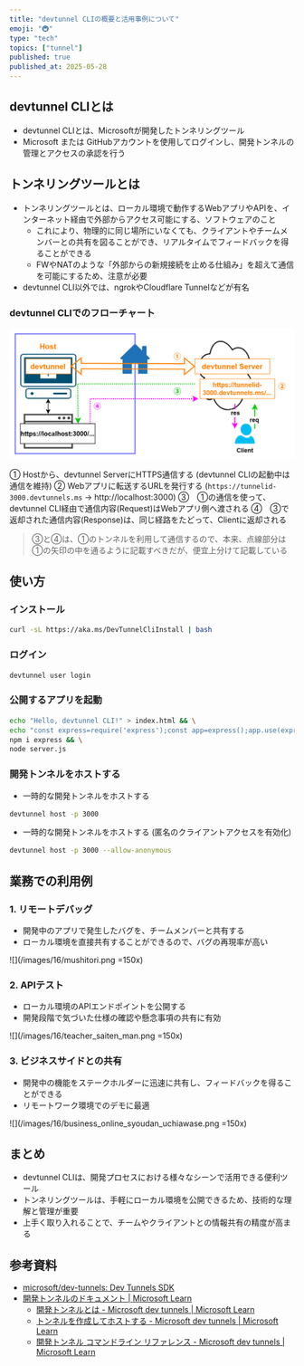 ```yaml
---
title: "devtunnel CLIの概要と活用事例について"
emoji: "🚇"
type: "tech"
topics: ["tunnel"]
published: true
published_at: 2025-05-28
---
```


<!-- 長いトンネルを抜けると、そこは localhost だった―― -->
<!-- 川端康成のファンじゃないので、やめとく -->

## devtunnel CLIとは

- devtunnel CLIとは、Microsoftが開発したトンネリングツール
- Microsoft または GitHubアカウントを使用してログインし、開発トンネルの管理とアクセスの承認を行う

## トンネリングツールとは

- トンネリングツールとは、ローカル環境で動作するWebアプリやAPIを、インターネット経由で外部からアクセス可能にする、ソフトウェアのこと
  - これにより、物理的に同じ場所にいなくても、クライアントやチームメンバーとの共有を図ることができ、リアルタイムでフィードバックを得ることができる
  - FWやNATのような「外部からの新規接続を止める仕組み」を超えて通信を可能にするため、注意が必要
- devtunnel CLI以外では、ngrokやCloudflare Tunnelなどが有名

### devtunnel CLIでのフローチャート

![](/images/16/flowchart.png)

① Hostから、devtunnel ServerにHTTPS通信する (devtunnel CLIの起動中は通信を維持)
② Webアプリに転送するURLを発行する (`https://tunnelid-3000.devtunnels.ms` -> http://localhost:3000)
③　①の通信を使って、devtunnel CLI経由で通信内容(Request)はWebアプリ側へ渡される
④　③で返却された通信内容(Response)は、同じ経路をたどって、Clientに返却される

<!-- 上記の全角スペースは、見やすさのため入れてる -->

> ③と④は、①のトンネルを利用して通信するので、本来、点線部分は①の矢印の中を通るように記載すべきだが、便宜上分けて記載している

## 使い方

### インストール

```bash
curl -sL https://aka.ms/DevTunnelCliInstall | bash
```

### ログイン

```bash
devtunnel user login
```

### 公開するアプリを起動

```bash
echo "Hello, devtunnel CLI!" > index.html && \
echo "const express=require('express');const app=express();app.use(express.static(__dirname));app.listen(3000,()=>console.log('Server running → http://localhost:3000'));" > server.js && \
npm i express && \
node server.js
```

### 開発トンネルをホストする

- 一時的な開発トンネルをホストする

```bash
devtunnel host -p 3000
```

- 一時的な開発トンネルをホストする (匿名のクライアントアクセスを有効化)

```bash
devtunnel host -p 3000 --allow-anonymous
```

## 業務での利用例

### 1. リモートデバッグ

- 開発中のアプリで発生したバグを、チームメンバーと共有する
- ローカル環境を直接共有することができるので、バグの再現率が高い

![](/images/16/mushitori.png =150x)

### 2. APIテスト

- ローカル環境のAPIエンドポイントを公開する
- 開発段階で気づいた仕様の確認や懸念事項の共有に有効

![](/images/16/teacher_saiten_man.png =150x)

### 3. ビジネスサイドとの共有

- 開発中の機能をステークホルダーに迅速に共有し、フィードバックを得ることができる
- リモートワーク環境でのデモに最適

![](/images/16/business_online_syoudan_uchiawase.png =150x)

## まとめ

- devtunnel CLIは、開発プロセスにおける様々なシーンで活用できる便利ツール
- トンネリングツールは、手軽にローカル環境を公開できるため、技術的な理解と管理が重要
- 上手く取り入れることで、チームやクライアントとの情報共有の精度が高まる

## 参考資料

- [microsoft/dev-tunnels: Dev Tunnels SDK](https://github.com/microsoft/dev-tunnels)
- [開発トンネルのドキュメント | Microsoft Learn](https://learn.microsoft.com/ja-jp/azure/developer/dev-tunnels/)
  - [開発トンネルとは - Microsoft dev tunnels | Microsoft Learn](https://learn.microsoft.com/ja-jp/azure/developer/dev-tunnels/overview)
  - [トンネルを作成してホストする - Microsoft dev tunnels | Microsoft Learn](https://learn.microsoft.com/ja-jp/azure/developer/dev-tunnels/get-started?tabs=linux)
  - [開発トンネル コマンドライン リファレンス - Microsoft dev tunnels | Microsoft Learn](https://learn.microsoft.com/ja-jp/azure/developer/dev-tunnels/cli-commands)
